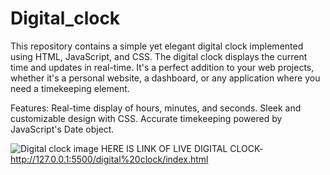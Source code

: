 # Digital_clock
This repository contains a simple yet elegant digital clock implemented using HTML, JavaScript, and CSS. The digital clock displays the current time and updates in real-time. It's a perfect addition to your web projects, whether it's a personal website, a dashboard, or any application where you need a timekeeping element.

Features:
Real-time display of hours, minutes, and seconds.
Sleek and customizable design with CSS.
Accurate timekeeping powered by JavaScript's Date object.

![Digital clock image](https://github.com/rajpattanaik/Digital_clock/assets/82193660/e8b4ef06-cb55-43cb-81ba-2b9854c55424)
HERE IS LINK OF LIVE DIGITAL CLOCK- http://127.0.0.1:5500/digital%20clock/index.html 
